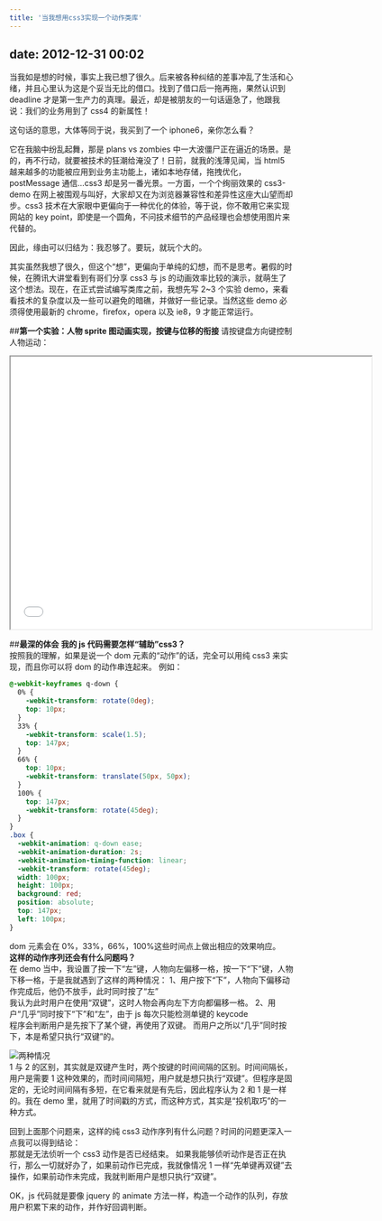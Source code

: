 ```yaml
---
title: '当我想用css3实现一个动作类库'
---
```


## date: 2012-12-31 00:02

当我如是想的时候，事实上我已想了很久。后来被各种纠结的差事冲乱了生活和心绪，并且心里认为这是个妥当无比的借口。找到了借口后一拖再拖，果然认识到 deadline 才是第一生产力的真理。最近，却是被朋友的一句话逼急了，他跟我说：我们的业务用到了 css4 的新属性！

这句话的意思，大体等同于说，我买到了一个 iphone6，亲你怎么看？

<!--more-->

它在我脑中纷乱起舞，那是 plans vs zombies 中一大波僵尸正在逼近的场景。是的，再不行动，就要被技术的狂潮给淹没了！日前，就我的浅薄见闻，当 html5 越来越多的功能被应用到业务主功能上，诸如本地存储，拖拽优化，postMessage 通信…css3 却是另一番光景。一方面，一个个绚丽效果的 css3-demo 在网上被围观与叫好，大家却又在为浏览器兼容性和差异性这座大山望而却步。css3 技术在大家眼中更偏向于一种优化的体验，等于说，你不敢用它来实现网站的 key point，即使是一个圆角，不问技术细节的产品经理也会想使用图片来代替的。

因此，缘由可以归结为：我忍够了。要玩，就玩个大的。

其实虽然我想了很久，但这个“想”，更偏向于单纯的幻想，而不是思考。暑假的时候，在腾讯大讲堂看到有哥们分享 css3 与 js 的动画效率比较的演示，就萌生了这个想法。现在，在正式尝试编写类库之前，我想先写 2~3 个实验 demo，来看看技术的复杂度以及一些可以避免的暗礁，并做好一些记录。当然这些 demo 必须得使用最新的 chrome，firefox，opera 以及 ie8，9 才能正常运行。

##**第一个实验：人物 sprite 图动画实现，按键与位移的衔接**
请按键盘方向键控制人物运动：

<iframe id="demoIframe" src="/assets/demo/pre_css3_demo/demo.html" width="641" height="483" scrolling="no"></iframe>

##**最深的体会**
**我的 js 代码需要怎样“辅助”css3？**  
按照我的理解，如果是说一个 dom 元素的“动作”的话，完全可以用纯 css3 来实现，而且你可以将 dom 的动作串连起来。
例如：

```css
@-webkit-keyframes q-down {
  0% {
    -webkit-transform: rotate(0deg);
    top: 10px;
  }
  33% {
    -webkit-transform: scale(1.5);
    top: 147px;
  }
  66% {
    top: 10px;
    -webkit-transform: translate(50px, 50px);
  }
  100% {
    top: 147px;
    -webkit-transform: rotate(45deg);
  }
}
.box {
  -webkit-animation: q-down ease;
  -webkit-animation-duration: 2s;
  -webkit-animation-timing-function: linear;
  -webkit-transform: rotate(45deg);
  width: 100px;
  height: 100px;
  background: red;
  position: absolute;
  top: 147px;
  left: 100px;
}
```

dom 元素会在 0%，33%，66%，100%这些时间点上做出相应的效果响应。  
**这样的动作序列还会有什么问题吗？**  
在 demo 当中，我设置了按一下“左”键，人物向左偏移一格，按一下“下”键，人物下移一格，于是我就遇到了这样的两种情况：
1、用户按下“下”，人物向下偏移动作完成后，他仍不放手，此时同时按了“左”  
 我认为此时用户在使用“双键”，这时人物会再向左下方向都偏移一格。
2、用户“几乎”同时按下“下”和“左”，由于 js 每次只能检测单键的 keycode  
 程序会判断用户是先按下了某个键，再使用了双键。
而用户之所以“几乎”同时按下，本是希望只执行“双键”的。

![两种情况](/assets/blogImg/css3_anm.jpg)  
1 与 2 的区别，其实就是双键产生时，两个按键的时间间隔的区别。时间间隔长，用户是需要 1 这种效果的，而时间间隔短，用户就是想只执行“双键”。但程序是固定的，无论时间间隔有多短，在它看来就是有先后，因此程序认为 2 和 1 是一样的。我在 demo 里，就用了时间戳的方式，而这种方式，其实是“投机取巧”的一种方式。

回到上面那个问题来，这样的纯 css3 动作序列有什么问题？时间的问题更深入一点我可以得到结论：  
 那就是无法侦听一个 css3 动作是否已经结束。
如果我能够侦听动作是否正在执行，那么一切就好办了，如果前动作已完成，我就像情况 1 一样“先单键再双键”去操作，如果前动作未完成，我就判断用户是想只执行“双键”。

OK，js 代码就是要像 jquery 的 animate 方法一样，构造一个动作的队列，存放用户积累下来的动作，并作好回调判断。
